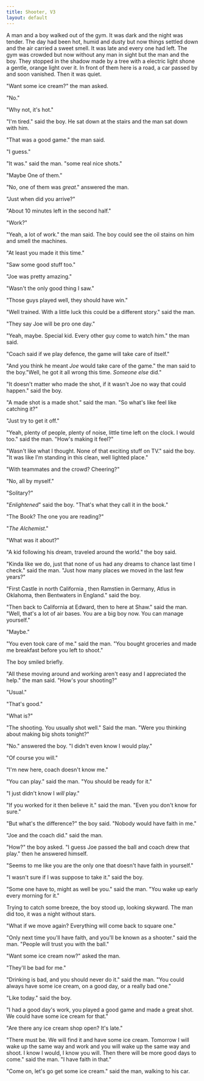 ```yaml
---
title: Shooter, V3
layout: default
---
```


A man and a boy walked out of the gym. It was dark and the night was tender. The day had been hot, humid and dusty but now things settled down and the air carried a sweet smell. It was late and every one had left. The gym was crowded but now without any man in sight but the man and the boy. They stopped in the shadow made by a tree with a electric light shone a gentle, orange light over it. In front of them here is a road, a car passed by and soon vanished. Then it was quiet.

"Want some ice cream?" the man asked.

"No."

"Why not, it's hot."

"I'm tired." said the boy. He sat down at the stairs and the man sat down with him.

"That was a good game." the man said.

"I guess."

"It was." said the man. "some real nice shots."

"Maybe One of them."

"No, one of them was _great_." answered the man.

"Just when did you arrive?"

"About 10 minutes left in the second half."

"Work?"

"Yeah, a lot of work." the man said. The boy could see the oil stains on him and smell the machines.

"At least you made it this time."

"Saw some good stuff too."

"Joe was pretty amazing."

"Wasn't the only good thing I saw."

"Those guys played well, they should have win."

"Well trained. With a little luck this could be a different story." said the man.

"They say Joe will be pro one day."

"Yeah, maybe. Special kid. Every other guy come to watch him." the man said.

"Coach said if we play defence, the game will take care of itself."

"And you think he meant _Joe_ would take care of the game." the man said to the boy."Well, he got it all wrong this time. _Someone else_ did." 

"It doesn't matter who made the shot, if it wasn't Joe no way that could happen." said the boy.

"A made shot is a made shot." said the man. "So what's like feel like catching it?"

"Just try to get it off."

"Yeah, plenty of people, plenty of noise, little time left on the clock. I would too." said the man. "How's making it feel?"

"Wasn't like what I thought. None of that exciting stuff on TV." said the boy. "It was like I'm standing in this clean, well lighted place."

"With teammates and the crowd? Cheering?"

"No, all by myself."

"Solitary?"

"_Enlightened_" said the boy. "That's what they call it in the book." 

"The Book? The one you are reading?"

"_The Alchemist_."

"What was it about?"

"A kid following his dream, traveled around the world." the boy said.

"Kinda like we do, just that none of us had any dreams to chance last time I check." said the man. "Just how many places we moved in the last few years?"

"First Castle in north California , then Ramstien in Germany, Atlus in Oklahoma, then Bentwaters in England." said the boy.

"Then back to California at Edward, then to here at Shaw." said the man. "Well, that's a lot of air bases. You are a big boy now. You can manage yourself."

"Maybe."

"You even took care of me." said the man. "You bought groceries and made me breakfast before you left to shoot."

The boy smiled briefly.

"All these moving around and working aren't easy and I appreciated the help." the man said. "How's your shooting?"

"Usual."

"That's good."

"What is?"

"The shooting. You usually shot well." Said the man. "Were you thinking about making big shots tonight?"

"No." answered the boy. "I didn't even know I would play."

"Of course you will."

"I'm new here, coach doesn't know me."

"You can play." said the man. "You should be ready for it."

"I just didn't know I _will_ play."

"If you worked for it then believe it." said the man. "Even you don't know for sure."

"But what's the difference?" the boy said. "Nobody would have faith in me."

"Joe and the coach did." said the man.

"How?" the boy asked. "I guess Joe passed the ball and coach drew that play." then he answered himself.

"Seems to me like you are the only one that doesn't have faith in yourself."

"I wasn't sure if I was suppose to take it." said the boy.

"Some one have to, might as well be you." said the man. "You wake up early every morning for it."

Trying to catch some breeze, the boy stood up, looking skyward. The man did too, it was a night without stars.

"What if we move again? Everything will come back to square one."

"Only next time you'll have faith, and you'll be known as a shooter." said the man. "People will trust you with the ball."

"Want some ice cream now?" asked the man.

"They'll be bad for me."

"Drinking is bad, and you should never do it." said the man. "You could always have some ice cream, on a good day, or a really bad one."

"Like today." said the boy.

"I had a good day's work, you played a good game and made a great shot. We could have some ice cream for that."

<!-- "You are a young, hardworking fellow and you can shoot pretty jump shots. Have some faith and you can have anything. All these moving days will be over, then everyday will be a good day." the man said. "Also, today _is_ a good day. I had a good day's work and you played a good game, made a good shot. We could have some ice cream for that." -->

"Are there any ice cream shop open? It's late."

"There must be. We will find it and have some ice cream. Tomorrow I will wake up the same way and work and you will wake up the same way and shoot. I know I would, I know you will. Then there will be more good days to come." said the man. "I have faith in that."

"Come on, let's go get some ice cream." said the man, walking to his car.